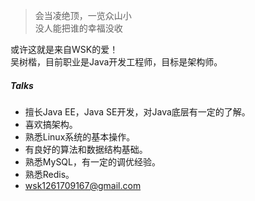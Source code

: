 > 会当凌绝顶，一览众山小  
> 没人能把谁的幸福没收

或许这就是来自WSK的爱！  
吴树楷，目前职业是Java开发工程师，目标是架构师。


##### Talks


- 擅长Java EE，Java SE开发，对Java底层有一定的了解。
- 喜欢搞架构。
- 熟悉Linux系统的基本操作。
- 有良好的算法和数据结构基础。
- 熟悉MySQL，有一定的调优经验。
- 熟悉Redis。
- wsk1261709167@gmail.com
